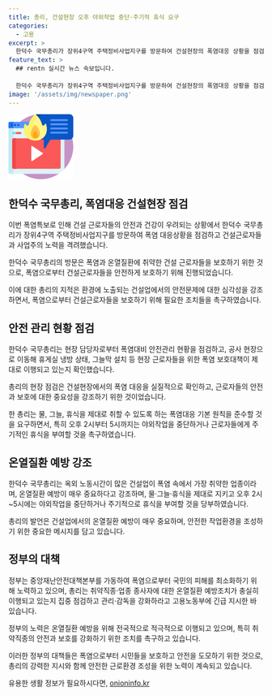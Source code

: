 ```yaml
---
title: 총리, 건설현장 오후 야외작업 중단·주기적 휴식 요구
categories:
  - 고용
excerpt: >
  한덕수 국무총리가 장위4구역 주택정비사업지구를 방문하여 건설현장의 폭염대응 상황을 점검했습니다. 이번 방문은 전국적으로 폭염특보가 이어지는 가운데, 건설 근로자들의 안전과 건강 보호를 위한 폭염 대응상황을 점검하고 격려하기 위한 것으로, 총리는 온열질환 예방을 강조하며 정부는 국민 불편과 피해를 최소화하기 위해 노력하고 있습니다. 
feature_text: >
  ## rentn 실시간 뉴스 속보입니다.

  한덕수 국무총리가 장위4구역 주택정비사업지구를 방문하여 건설현장의 폭염대응 상황을 점검했습니다. 이번 방문은 전국적으로 폭염특보가 이어지는 가운데, 건설 근로자들의 안전과 건강 보호를 위한 폭염 대응상황을 점검하고 격려하기 위한 것으로, 총리는 온열질환 예방을 강조하며 정부는 국민 불편과 피해를 최소화하기 위해 노력하고 있습니다. 
image: '/assets/img/newspaper.png'
---
```


<p><img src="/assets/img/news.png" alt="rentncar 속보" /></p>

<h2 data-ke-size="size26">한덕수 국무총리, 폭염대응 건설현장 점검</h2>

<p>이번 폭염특보로 인해 건설 근로자들의 안전과 건강이 우려되는 상황에서 한덕수 국무총리가 장위4구역 주택정비사업지구를 방문하여 폭염 대응상황을 점검하고 건설근로자들과 사업주의 노력을 격려했습니다.</p>

<p data-ke-size="size16">한덕수 국무총리의 방문은 폭염과 온열질환에 취약한 건설 근로자들을 보호하기 위한 것으로, 폭염으로부터 건설근로자들을 안전하게 보호하기 위해 진행되었습니다.</p>

<p>이에 대한 총리의 지적은 환경에 노출되는 건설업에서의 안전문제에 대한 심각성을 강조하면서, 폭염으로부터 건설근로자들을 보호하기 위해 필요한 조치들을 촉구하였습니다.</p>

<h2 data-ke-size="size26">안전 관리 현황 점검</h2>

<p>한덕수 국무총리는 현장 담당자로부터 폭염대비 안전관리 현황을 점검하고, 공사 현장으로 이동해 휴게실 냉방 상태, 그늘막 설치 등 현장 근로자들을 위한 폭염 보호대책이 제대로 이행되고 있는지 확인했습니다.</p>

<p data-ke-size="size16">총리의 현장 점검은 건설현장에서의 폭염 대응을 실질적으로 확인하고, 근로자들의 안전과 보호에 대한 중요성을 강조하기 위한 것이었습니다.</p>

<p>한 총리는 물, 그늘, 휴식을 제대로 취할 수 있도록 하는 폭염대응 기본 원칙을 준수할 것을 요구하면서, 특히 오후 2시부터 5시까지는 야외작업을 중단하거나 근로자들에게 주기적인 휴식을 부여할 것을 촉구하였습니다.</p>

<h2 data-ke-size="size26">온열질환 예방 강조</h2>

<p>한덕수 국무총리는 옥외 노동시간이 많은 건설업이 폭염 속에서 가장 취약한 업종이라며, 온열질환 예방이 매우 중요하다고 강조하며, 물·그늘·휴식을 제대로 지키고 오후 2시~5시에는 야외작업을 중단하거나 주기적으로 휴식을 부여할 것을 당부하였습니다.</p>

<p data-ke-size="size16">총리의 발언은 건설업에서의 온열질환 예방이 매우 중요하며, 안전한 작업환경을 조성하기 위한 중요한 메시지를 담고 있습니다.</p>

<h2 data-ke-size="size26">정부의 대책</h2>

<p>정부는 중앙재난안전대책본부를 가동하여 폭염으로부터 국민의 피해를 최소화하기 위해 노력하고 있으며, 총리는 취약직종·업종 종사자에 대한 온열질환 예방조치가 충실히 이행되고 있는지 집중 점검하고 관리·감독을 강화하라고 고용노동부에 긴급 지시한 바 있습니다.</p>

<p data-ke-size="size16">정부의 노력은 온열질환 예방을 위해 전국적으로 적극적으로 이행되고 있으며, 특히 취약직종의 안전과 보호를 강화하기 위한 조치를 촉구하고 있습니다.</p>

<p>이러한 정부의 대책들은 폭염으로부터 시민들을 보호하고 안전을 도모하기 위한 것으로, 총리의 강력한 지시와 함께 안전한 근로환경 조성을 위한 노력이 계속되고 있습니다.</p>
유용한 생활 정보가 필요하시다면, <a href="https://onioninfo.kr" rel="dofollow">onioninfo.kr</a>


